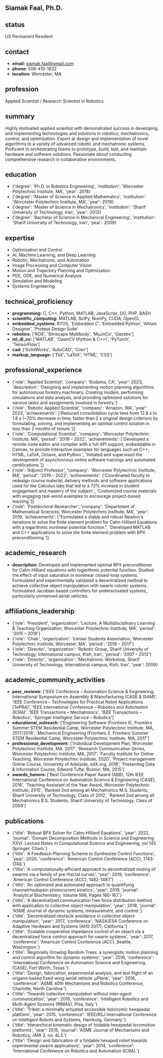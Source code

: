 ## Siamak Faal, Ph.D.

## status
US Permanent Resident

## contact
- **email:** siamak.faal@gmail.com
- **phone:** 508-410-1832
- **location:** Worcester, MA

## profession
Applied Scientist / Research Scientist in Robotics

## summary
Highly motivated applied scientist with demonstrated success in developing and implementing technologies and solutions in robotics, mechatronics, control, and optimization. Expert at design and implementation of novel algorithms to a variety of advanced robotic and mechatronic systems. Proficient in orchestrating teams to prototype, build, test, and maintain hardware and software solutions. Passionate about conducting comprehensive research in collaborative environments.


## education
- {'degree': 'Ph.D. in Robotics Engineering', 'institution': 'Worcester Polytechnic Institute, MA', 'year': 2018}
- {'degree': 'Master of Science in Applied Mathematics', 'institution': 'Worcester Polytechnic Institute, MA', 'year': 2019}
- {'degree': 'Master of Science in Mechatronics', 'institution': 'Sharif University of Technology, Iran', 'year': 2012}
- {'degree': 'Bachelor of Science in Mechanical Engineering', 'institution': 'Sharif University of Technology, Iran', 'year': 2009}

## expertise
- Optimization and Control
- AI, Machine Learning, and Deep Learning
- Robotic, Mechatronic, and Automation
- Image Processing and Computer Vision
- Motion and Trajectory Planning and Optimization
- PDE, ODE, and Numerical Analysis
- Simulation and Modeling
- Systems Engineering

## technical_proficiency
- **programming:** C, C++, Python, MATLAB, JavaScript, GO, PHP, BASH
- **scientific_computing:** MATLAB, SciPy, NumPy, CUDA, OpenCL
- **embedded_systems:** RTOS, 'Embedded C', 'Embedded Python', 'Altium Designer', 'Proteus Design Suite'
- **robotics:** ['ROS', 'Simscape Multibody', 'MuJoCo', 'Gazebo']
- **ml_dl_cv:** ['MATLAB', 'OpenCV (Python & C++)', 'PyTorch', 'TensorFlow']
- **cad:** ['SolidWorks', 'AutoCAD', 'Creo']
- **markup_language:** ['TeX', 'LaTeX', 'HTML', 'CSS']

## professional_experience
- {'role': 'Applied Scientist', 'company': 'Kodama, CA', 'year': 2023, 'description': 'Designing and implementing motion planning algorithms for autonomous forestry machinery. Creating models, performing simulations and data analysis, and providing optimized solutions for various tasks and assignments involved in forestry.'}
- {'role': 'Robotic Applied Scientist', 'company': 'Amazon, WA', 'year': 2022, 'achievements': ['Reduced consolidation cycle time from 12.8 s to 1.8 s (~70% decrease in time; faster than 2 s original design criterion) by formulating, solving, and implementing an optimal control solution in less than 2 months of tenure.']}
- {'role': 'Computational Scientist', 'company': 'Worcester Polytechnic Institute, MA', 'period': '2019 – 2022', 'achievements': ['Developed a remote code editor and compiler with a full API support, embeddable in Canvas, to provide interactive examples for languages such as C++, HTML, LaTeX, Octave, and Python.', 'Initiated and supervised the development of asynchronous online software trainings and automated certifications.']}
- {'role': 'Adjunct Professor', 'company': 'Worcester Polytechnic Institute, MA', 'period': '2019 – 2022', 'achievements': ['Coordinated faculty to redesign course material, delivery methods and software applications used for the Calculus labs that led to a 72% increase in student engagement and mastery of the subject.', 'Customized course materials with engaging real-world examples to encourage project-based learning.']}
- {'role': 'Postdoctoral Researcher', 'company': 'Department of Mathematical Sciences, Worcester Polytechnic Institute, MA', 'year': 2019, 'achievements': ["Formulated a stable and robust Newton's iterations to solve the finite element problem for Cahn-Hilliard Equations with a logarithmic nonlinear potential function.", 'Developed MATLAB and C++ applications to solve the finite element problem with BPX preconditioning.']}

## academic_research
- **description:** Developed and implemented optimal BPX preconditioner for Cahn-Hilliard equations with logarithmic potential function. Studied the effect of input saturation in nonlinear closed-loop systems. Formulated and experimentally validated a decentralized method to achieve collective object manipulation with swarm robotic systems. Formulated Jacobian based controllers for underactuated systems, particularly unmanned aerial vehicles.


## affiliations_leadership
- {'role': 'President', 'organization': 'Lecture, A Multidisciplinary Learning & Teaching Organization, Worcester Polytechnic Institute, MA', 'period': '2015 – 2018'}
- {'role': 'Chair', 'organization': 'Iranian Students Association, Worcester Polytechnic Institute, Worcester, MA', 'period': '2016 – 2017'}
- {'role': 'Director', 'organization': 'Robotic Group, Sharif University of Technology, International campus, Kish, Iran', 'period': '2007 – 2012'}
- {'role': 'Director', 'organization': 'Mechatronic Workshop, Sharif University of Technology, International campus, Kish, Iran', 'year': 2009}

## academic_community_activities
- **peer_reviews:** ['IEEE Conference – Automation Science & Engineering; International Symposium on Assembly & Manufacturing (CASE & ISAM)', 'IEEE Conference – Technologies for Practical Robot Applications (TePRA)', 'IEEE International Conference – Robotics and Automation (ICRA)', 'IEEE Transactions – Mechatronics', 'IEEE Transactions – Robotics', 'Springer Intelligent Service – Robotics']
- **educational_outreach:** ['Engineering Software (Frontiers II), Frontiers Summer STEM Residential Camp, Worcester Polytechnic Institute, MA, 2017/2018', 'Mechanical Engineering (Frontiers I), Frontiers Summer STEM Residential Camp, Worcester Polytechnic Institute, MA, 2017']
- **professional_development:** ['Individual Development Plan, Worcester Polytechnic Institute, MA, 2017', 'Research Communication Series, Worcester Polytechnic Institute, MA, 2017', 'Faculty Institute for Online Teaching, Worcester Polytechnic Institute, 2020', 'Project management Online Course, University of Adelaide, edX.org, 2016', 'Presenting Data & Information Course, Edward Tufte, Boston, MA, 2015']
- **awards_honors:** ['Best Conference Paper Award (ABB), 12th IEEE International Conference on Automation Science & Engineering (CASE), 2016', 'Teaching Assistant of the Year Award, Worcester Polytechnic Institute, 2015', 'Ranked 2nd among all Mechatronics M.S. Students, Sharif University of Technology, Class of 2012', 'Ranked 2nd among all Mechatronics B.S. Students, Sharif University of Technology, Class of 2009']

## publications
- {'title': 'Robust BPX Solver for Cahn–Hilliard Equations', 'year': 2022, 'journal': 'Domain Decomposition Methods in Science and Engineering XXVI. Lecture Notes in Computational Science and Engineering, vol 145. Springer, Cham.'}
- {'title': 'A Feedback-Planning Scheme to Synthesize Control Functions', 'year': 2020, 'conference': 'American Control Conference (ACC), 1743-1748.'}
- {'title': 'A computationally efficient approach to decentralized routing of swarms via a family of pre-fractal curves', 'year': 2019, 'conference': 'American Control Conference (ACC), 1482-1487.'}
- {'title': 'An optimized and automated approach to quantifying channelrhodopsin photocurrent kinetics', 'year': 2019, 'journal': 'Analytical Biochemistry, Volume 566, Pages 160-167.'}
- {'title': 'A decentralized communication free force distribution method with application to collective object manipulation', 'year': 2018, 'journal': 'ASME Journal of dynamic systems, measurement, and control.'}
- {'title': 'Decentralized obstacle avoidance in collective object manipulation', 'year': 2017, 'conference': 'NASA/ESA Conference on Adaptive Hardware and Systems (AHS 2017), California.'}
- {'title': 'Scalable cooperative impedance control of an object via a decentralized force control approach for swarm systems', 'year': 2017, 'conference': 'American Control Conference (ACC), Seattle, Washington.'}
- {'title': 'Regionally Growing Random Trees: a synergistic motion planning and control algorithm for dynamic systems', 'year': 2016, 'conference': 'International Conference on Automation Science and Engineering, (CASE), Fort Worth, Texas.'}
- {'title': 'Design, fabrication, experimental analysis, and test flight of an origami-based fixed-wing aerial vehicle: µPlane', 'year': 2016, 'conference': 'ASME 40th Mechanisms and Robotics Conference, Charlotte, North Carolina.'}
- {'title': 'Towards collective manipulation without inter-agent communication', 'year': 2016, 'conference': 'Intelligent Robotics and Multi-Agent Systems (IRMAS), Pisa, Italy.'}
- {'title': 'Tribot: a minimally actuated accessible holonomic hexapedal platform', 'year': 2015, 'conference': 'IEEE/RSJ International Conference on Intelligent Robots and Systems, Hamburg, Germany.'}
- {'title': 'Hierarchical kinematic design of foldable hexapedal locomotion platforms', 'year': 2015, 'journal': 'ASME Journal of Mechanisms and Robotics, JMR 3, no. 4L3.'}
- {'title': 'Design and fabrication of a foldable hexapod robot towards experimental swarm applications', 'year': 2014, 'conference': 'International Conference on Robotics and Automation (ICRA).'}
